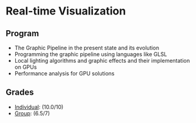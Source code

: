 # Real-time Visualization

## Program

* The Graphic Pipeline in the present state and its evolution
* Programming the graphic pipeline using languages like GLSL
* Local lighting algorithms and graphic effects and their implementation on GPUs
* Performance analysis for GPU solutions

## Grades

* [Individual](Project/Individual): (10.0/10)
* [Group](Project/Group): (6.5/7)